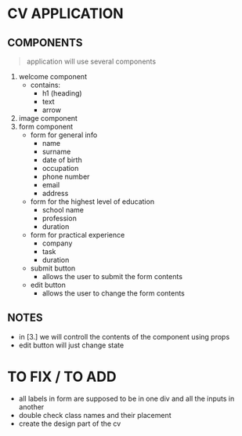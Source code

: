 # CV APPLICATION

## COMPONENTS
> application will use several components
1. welcome component
    - contains:
        - h1 (heading)
        - text
        - arrow 
2. image component
3. form component 
    - form for general info
        - name
        - surname
        - date of birth
        - occupation
        - phone number
        - email
        - address
    - form for the highest level of education
        - school name
        - profession
        - duration
    - form for practical experience
        - company
        - task
        - duration
    - submit button 
        - allows the user to submit the form contents
    - edit button 
        - allows the user to change the form contents



## NOTES

 - in [3.] we will controll the contents of the component using props
 - edit button will just change state 


# TO FIX / TO ADD
- all labels in form are supposed to be in one div and all the inputs in another 
- double check class names and their placement
- create the design part of the cv
